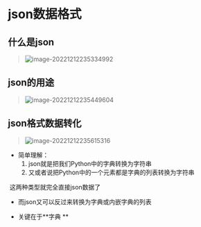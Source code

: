 # json数据格式

## 什么是json

> ![image-20221212235334992](E:\Typora\Image\image-20221212235334992.png)

## json的用途

> ![image-20221212235449604](E:\Typora\Image\image-20221212235449604.png)

## json格式数据转化

> ![image-20221212235615316](E:\Typora\Image\image-20221212235615316.png)

- 简单理解：
    1. json就是把我们Python中的字典转换为字符串
    2. 又或者说把Python中的一个元素都是字典的列表转换为字符串

​	这两种类型就完全直接json数据了

- 而json又可以反过来转换为字典或内嵌字典的列表

- 关键在于**字典 **